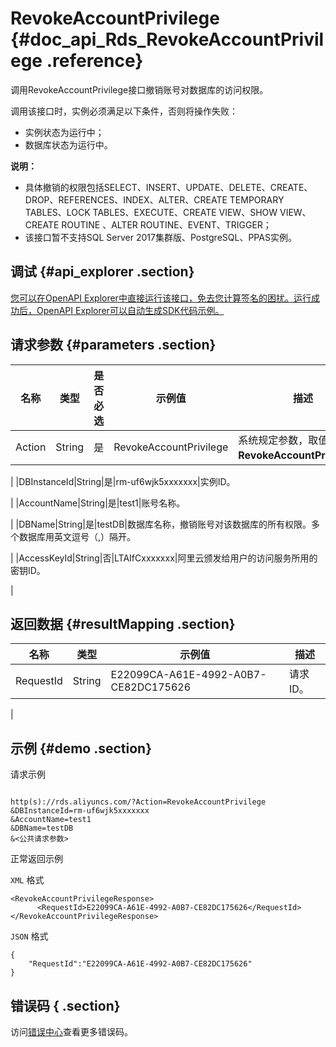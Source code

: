 # RevokeAccountPrivilege {#doc_api_Rds_RevokeAccountPrivilege .reference}

调用RevokeAccountPrivilege接口撤销账号对数据库的访问权限。

调用该接口时，实例必须满足以下条件，否则将操作失败：

-   实例状态为运行中；
-   数据库状态为运行中。

**说明：** 

-   具体撤销的权限包括SELECT、INSERT、UPDATE、DELETE、CREATE、DROP、REFERENCES、INDEX、ALTER、CREATE TEMPORARY TABLES、LOCK TABLES、EXECUTE、CREATE VIEW、SHOW VIEW、CREATE ROUTINE 、ALTER ROUTINE、EVENT、TRIGGER；
-   该接口暂不支持SQL Server 2017集群版、PostgreSQL、PPAS实例。

## 调试 {#api_explorer .section}

[您可以在OpenAPI Explorer中直接运行该接口，免去您计算签名的困扰。运行成功后，OpenAPI Explorer可以自动生成SDK代码示例。](https://api.aliyun.com/#product=Rds&api=RevokeAccountPrivilege&type=RPC&version=2014-08-15)

## 请求参数 {#parameters .section}

|名称|类型|是否必选|示例值|描述|
|--|--|----|---|--|
|Action|String|是|RevokeAccountPrivilege|系统规定参数，取值：**RevokeAccountPrivilege**。

 |
|DBInstanceId|String|是|rm-uf6wjk5xxxxxxx|实例ID。

 |
|AccountName|String|是|test1|账号名称。

 |
|DBName|String|是|testDB|数据库名称，撤销账号对该数据库的所有权限。多个数据库用英文逗号（,）隔开。

 |
|AccessKeyId|String|否|LTAIfCxxxxxxx|阿里云颁发给用户的访问服务所用的密钥ID。

 |

## 返回数据 {#resultMapping .section}

|名称|类型|示例值|描述|
|--|--|---|--|
|RequestId|String|E22099CA-A61E-4992-A0B7-CE82DC175626|请求ID。

 |

## 示例 {#demo .section}

请求示例

``` {#request_demo}

http(s)://rds.aliyuncs.com/?Action=RevokeAccountPrivilege
&DBInstanceId=rm-uf6wjk5xxxxxxx
&AccountName=test1
&DBName=testDB
&<公共请求参数>

```

正常返回示例

`XML` 格式

``` {#xml_return_success_demo}
<RevokeAccountPrivilegeResponse>
	  <RequestId>E22099CA-A61E-4992-A0B7-CE82DC175626</RequestId></RevokeAccountPrivilegeResponse>
```

`JSON` 格式

``` {#json_return_success_demo}
{
	"RequestId":"E22099CA-A61E-4992-A0B7-CE82DC175626"
}
```

## 错误码 { .section}

访问[错误中心](https://error-center.aliyun.com/status/product/Rds)查看更多错误码。

